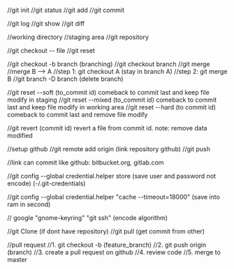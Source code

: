 //git init
//git status
//git add
//git commit

//git log
//git show
//git diff

//working directory
//staging area
//git repository

//git checkout -- file
//git reset

//git checkout -b branch (branching)
//git checkout branch
//git merge
	//merge B --> A
	//step 1: git checkout A (stay in branch A)
	//step 2: git merge B 
//git branch -D branch (delete branch)

//git reset --soft (to_commit id) comeback to commit last and keep file modify in staging
//git reset --mixed (to_commit id) comeback to commit last and keep file modify in working area
//git reset --hard (to commit id) comeback to commit last and remove file modify

//git revert (commit id) revert a file from commit id. note: remove data modified

//setup github 
//git remote add origin (link repository github)
//git push

//link can commit like github: bitbucket.org, gitlab.com

//git config --global credential.helper store
(save user and password not encode)
(-/.git-credentials)

//git config --global credential.helper "cache --timeout=18000" (save into ram in second)

// google "gnome-keyring" "git ssh" (encode algorithm)

//git Clone (if dont have repository)
//git pull (get commit from other)

//pull request 
//1. git checkout -b (feature_branch)
//2. git push origin (branch)
//3. create a pull request on github
//4. review code
//5. merge to master
